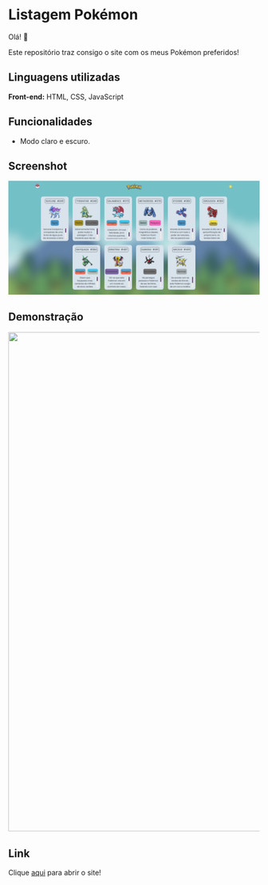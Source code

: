 # Listagem Pokémon

Olá! 👋

Este repositório traz consigo o site com os meus Pokémon preferidos!



## Linguagens utilizadas

**Front-end:** HTML, CSS, JavaScript



## Funcionalidades

- Modo claro e escuro.



## Screenshot

<img src="./src/imagens/captura1.png"/>



## Demonstração

<img src="./src/imagens/gif.gif" width="1000" height="1000"/>



## Link

Clique <a href="https://pedrolauton.github.io/projeto-listagem-pokemon//">aqui</a> para abrir o site! 
